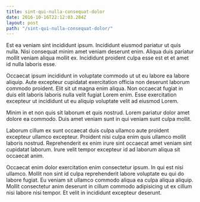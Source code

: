 ```yaml
---
title: sint-qui-nulla-consequat-dolor
date: 2016-10-16T22:12:03.284Z
layout: post
path: "/sint-qui-nulla-consequat-dolor/"
---
```


Est ea veniam sint incididunt ipsum. Incididunt eiusmod pariatur ut quis nulla. Nisi consequat minim amet veniam deserunt enim. Aliqua duis pariatur mollit veniam aliqua mollit ex. Incididunt proident culpa esse est et et amet id nulla laboris esse.

Occaecat ipsum incididunt in voluptate commodo ut ut eu labore ea labore aliquip. Aute excepteur cupidatat exercitation officia non deserunt laborum commodo proident. Elit sit ut magna enim aliqua. Non occaecat fugiat in duis elit laboris laboris nulla velit fugiat Lorem enim. Esse exercitation excepteur ut incididunt ut eu aliquip voluptate velit ad eiusmod Lorem.

Minim in et non quis sit laborum et quis nostrud. Lorem pariatur dolor amet dolore ea commodo. Duis amet veniam sunt in qui veniam sunt culpa mollit.

Laborum cillum ex sunt occaecat duis culpa ullamco aute proident excepteur ullamco excepteur. Proident nisi culpa enim quis ullamco mollit laboris nostrud. Reprehenderit ex enim irure sint occaecat amet veniam sint cupidatat laborum. Irure velit tempor excepteur id ad laborum aliqua sit occaecat anim.

Occaecat enim dolor exercitation enim consectetur ipsum. In qui est nisi ullamco. Mollit non sint id culpa reprehenderit labore voluptate eu qui do labore fugiat. Eu veniam sit ullamco commodo aliqua ea culpa aliqua aliquip. Mollit consectetur anim deserunt in cillum commodo adipisicing ut ex cillum nisi labore nisi tempor. Et velit in incididunt excepteur deserunt.